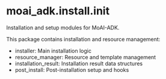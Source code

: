 # moai_adk.install.__init__

Installation and setup modules for MoAI-ADK.

This package contains installation and resource management:
- installer: Main installation logic
- resource_manager: Resource and template management
- installation_result: Installation result data structures
- post_install: Post-installation setup and hooks
